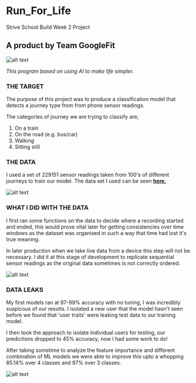 # Run_For_Life
Strive School Build Week 2 Project

## A product by Team GoogleFit

![alt text](https://encrypted-tbn0.gstatic.com/images?q=tbn:ANd9GcSdLGiada5O-NcK23jD9MsHJJ9uzmJ9C5qoKg&usqp=CAU "Logo Title Text 1")




*This program based on using AI to make life simpler.*

### THE TARGET

The purpose of this project was to produce a classification model that detects a journey type from from phone sensor readings.
    
The categories of journey we are trying to classify are;

1. On a train
2. On the road (e.g. bus/car)
3. Walking
4. Sitting still


### THE DATA

I used a set of 229151 sensor readings taken from 100's of different journeys to train our model. The data set I used can be seen [**here.**](https://www.researchgate.net/profile/Charith-Perera-2) 

![alt text](https://www.researchgate.net/profile/Charith-Perera-2/publication/234017923/figure/fig2/AS:667614586101765@1536183129256/Sensors-in-Mobile-Phones.png "Logo Title Text 1")



### WHAT I DID WITH THE DATA

I first ran some functions on the data to decide where a recording started and ended, this would prove vital
later for getting consistencies over time windows as the dataset was organised in such a way that time had lost
it's true meaning.

In later production when we take live data from a device this step will not be necessary. I did it at this stage of development to replicate sequential sensor readings as the original data sometimes is not correctly ordered.

![alt text](https://files.realpython.com/media/How-to-Plot-With-Pandas_Watermarked.f283f64b4ae3.jpg "Logo Title Text 1")


### DATA LEAKS

My first models ran at 97-99% accuracy with no tuning, I was incredibly suspicous of our results. I isolated a new user that the model hasn't seen before we found that 'user traits' were leaking test data to our training model.

I then took the approach to isolate individual users for testing, our predictions dropped to 45% accuracy, now I had some work to do!

After taking sometime to analyze the feature importance and different combination of ML models we were able to improve this upto a whopping 85.14% over 4 classes and 97% over 3 classes.

![alt text](https://www.zivver.eu/hubfs/Data_Breach_vs.%20Data_leak_explained_zivve_blog_en.jpg "Logo Title Text 1")
